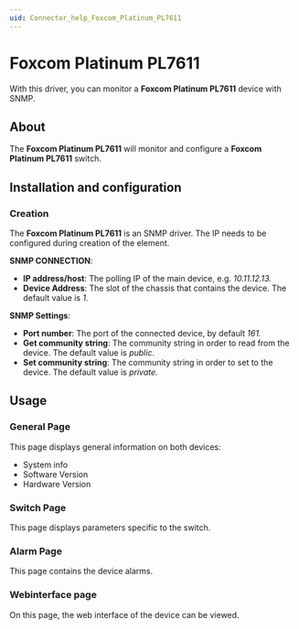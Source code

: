 ```yaml
---
uid: Connector_help_Foxcom_Platinum_PL7611
---
```


# Foxcom Platinum PL7611

With this driver, you can monitor a **Foxcom Platinum PL7611** device with SNMP.

## About

The ******Foxcom Platinum PL7611****** will monitor and configure a ****Foxcom Platinum PL7611**** switch.

## Installation and configuration

### Creation

The **********Foxcom Platinum PL7611********** is an SNMP driver. The IP needs to be configured during creation of the element.

**SNMP CONNECTION**:

- **IP address/host**: The polling IP of the main device, e.g. *10.11.12.13.*
- **Device Address**: The slot of the chassis that contains the device. The default value is *1*.

**SNMP Settings**:

- **Port number**: The port of the connected device, by default *161.*
- **Get community string**: The community string in order to read from the device. The default value is *public*.
- **Set community string**: The community string in order to set to the device. The default value is *private.*

## Usage

### General Page

This page displays general information on both devices:

- System info
- Software Version
- Hardware Version

### Switch Page

This page displays parameters specific to the switch.

### Alarm Page

This page contains the device alarms.

### Webinterface page

On this page, the web interface of the device can be viewed.
